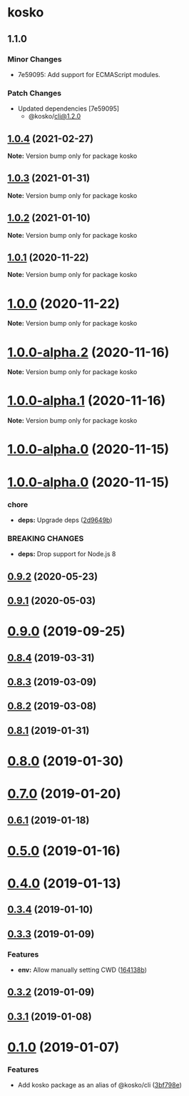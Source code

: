 # kosko

## 1.1.0

### Minor Changes

- 7e59095: Add support for ECMAScript modules.

### Patch Changes

- Updated dependencies [7e59095]
  - @kosko/cli@1.2.0

## [1.0.4](https://github.com/tommy351/kosko/compare/kosko@1.0.3...kosko@1.0.4) (2021-02-27)

**Note:** Version bump only for package kosko

## [1.0.3](https://github.com/tommy351/kosko/compare/kosko@1.0.2...kosko@1.0.3) (2021-01-31)

**Note:** Version bump only for package kosko

## [1.0.2](https://github.com/tommy351/kosko/compare/kosko@1.0.1...kosko@1.0.2) (2021-01-10)

**Note:** Version bump only for package kosko

## [1.0.1](https://github.com/tommy351/kosko/compare/kosko@1.0.0...kosko@1.0.1) (2020-11-22)

**Note:** Version bump only for package kosko

# [1.0.0](https://github.com/tommy351/kosko/compare/kosko@1.0.0-alpha.2...kosko@1.0.0) (2020-11-22)

**Note:** Version bump only for package kosko

# [1.0.0-alpha.2](https://github.com/tommy351/kosko/compare/kosko@1.0.0-alpha.1...kosko@1.0.0-alpha.2) (2020-11-16)

**Note:** Version bump only for package kosko

# [1.0.0-alpha.1](https://github.com/tommy351/kosko/compare/kosko@1.0.0-alpha.0...kosko@1.0.0-alpha.1) (2020-11-16)

**Note:** Version bump only for package kosko

# [1.0.0-alpha.0](https://github.com/tommy351/kosko/compare/kosko@1.0.0-alpha.0...kosko@1.0.0-alpha.0) (2020-11-15)

# [1.0.0-alpha.0](https://github.com/tommy351/kosko/compare/kosko@0.9.2...kosko@1.0.0-alpha.0) (2020-11-15)

### chore

- **deps:** Upgrade deps ([2d9649b](https://github.com/tommy351/kosko/commit/2d9649b2579cdf75529b07ec42d1bc88e8eb937e))

### BREAKING CHANGES

- **deps:** Drop support for Node.js 8

## [0.9.2](https://github.com/tommy351/kosko/compare/kosko@0.9.1...kosko@0.9.2) (2020-05-23)

## [0.9.1](https://github.com/tommy351/kosko/compare/kosko@0.9.0...kosko@0.9.1) (2020-05-03)

# [0.9.0](https://github.com/tommy351/kosko/compare/kosko@0.8.4...kosko@0.9.0) (2019-09-25)

## [0.8.4](https://github.com/tommy351/kosko/compare/kosko@0.8.3...kosko@0.8.4) (2019-03-31)

## [0.8.3](https://github.com/tommy351/kosko/compare/kosko@0.8.2...kosko@0.8.3) (2019-03-09)

## [0.8.2](https://github.com/tommy351/kosko/compare/kosko@0.8.1...kosko@0.8.2) (2019-03-08)

## [0.8.1](https://github.com/tommy351/kosko/compare/kosko@0.8.0...kosko@0.8.1) (2019-01-31)

# [0.8.0](https://github.com/tommy351/kosko/compare/kosko@0.7.0...kosko@0.8.0) (2019-01-30)

# [0.7.0](https://github.com/tommy351/kosko/compare/kosko@0.6.1...kosko@0.7.0) (2019-01-20)

## [0.6.1](https://github.com/tommy351/kosko/compare/kosko@0.5.0...kosko@0.6.1) (2019-01-18)

# [0.5.0](https://github.com/tommy351/kosko/compare/kosko@0.4.0...kosko@0.5.0) (2019-01-16)

# [0.4.0](https://github.com/tommy351/kosko/compare/kosko@0.3.4...kosko@0.4.0) (2019-01-13)

## [0.3.4](https://github.com/tommy351/kosko/compare/kosko@0.3.3...kosko@0.3.4) (2019-01-10)

## [0.3.3](https://github.com/tommy351/kosko/compare/kosko@0.3.2...kosko@0.3.3) (2019-01-09)

### Features

- **env:** Allow manually setting CWD ([164138b](https://github.com/tommy351/kosko/commit/164138b5c133d49a84ed85ba31d5e17bd1f05388))

## [0.3.2](https://github.com/tommy351/kosko/compare/kosko@0.3.1...kosko@0.3.2) (2019-01-09)

## [0.3.1](https://github.com/tommy351/kosko/compare/kosko@0.1.0...kosko@0.3.1) (2019-01-08)

# [0.1.0](https://github.com/tommy351/kosko/compare/3bf798e6a7d0ee14af89f89391c6c4f5cf4ce706...kosko@0.1.0) (2019-01-07)

### Features

- Add kosko package as an alias of @kosko/cli ([3bf798e](https://github.com/tommy351/kosko/commit/3bf798e6a7d0ee14af89f89391c6c4f5cf4ce706))
